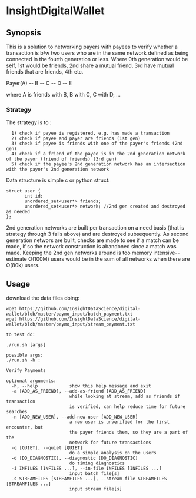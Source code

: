 # InsightDigitalWallet

## Synopsis

This is a solution to networking payers with payees to verify whether a transaction is b/w two
users who are in the same network defined as being connected in the fourth generation or less.  Where
0th generation would be self, 1st would be friends, 2nd share a mutual friend, 3rd have mutual friends 
that are friends, 4th etc.

Payer(A) -- B -- C -- D -- E

where A is friends with B, B with C, C with D, ...

### Strategy

The strategy is to :
```
  1) check if payee is registered, e.g. has made a transaction
  2) check if payee and payer are friends (1st gen)
  3) check if payee is friends with one of the payer's friends (2nd gen)
  4) check if a friend of the payee is in the 2nd generation network of the payor (friend of friends) (3rd gen)
  5) check if the payee's 2nd generation network has an intersection with the payor's 2nd generation network
```

Data structure is simple c or python struct:

```
struct user {
       int id;
       unordered_set<user*> friends;
       unordered_set<user*> network; //2nd gen created and destroyed as needed
};
```

2nd generation networks are built per transaction on a need basis (that is strategy through 3 fails above) and are
destroyed subsequently.  As second generation networs are built, checks are made to see if a match can be made, if so
the network construction is abandoned since a match was made.  Keeping the 2nd gen networks around is too memory intensive--
estimate O(100M) users would be in the sum of all networks when there are O(80k) users.


## Usage

download the data files doing:

```
wget https://github.com/InsightDataScience/digital-wallet/blob/master/paymo_input/batch_payment.txt 
wget https://github.com/InsightDataScience/digital-wallet/blob/master/paymo_input/stream_payment.txt

to test do:

./run.sh [args]

possible args:
./run.sh -h :

Verify Payments

optional arguments:
  -h, --help            show this help message and exit
  -a [ADD_AS_FRIEND], --add-as-friend [ADD_AS_FRIEND]
                        while looking at stream, add as friends if transaction
                        is verified, can help reduce time for future searches
  -n [ADD_NEW_USER], --add-new-user [ADD_NEW_USER]
                        a new user is unverified for the first encounter, but
                        the payer friends them, so they are a part of the
                        network for future transactions
  -q [QUIET], --quiet [QUIET]
                        do a simple analysis on the users
  -d [DO_DIAGNOSTIC], --diagnostic [DO_DIAGNOSTIC]
                        do timing diagnostics
  -i INFILES [INFILES ...], --in-file INFILES [INFILES ...]
                        input batch file[s]
  -s STREAMFILES [STREAMFILES ...], --stream-file STREAMFILES [STREAMFILES ...]
                        input stream file[s]


```
